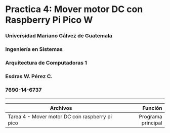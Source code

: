 # Practica 4: Mover motor DC con Raspberry Pi Pico W
### Universidad Mariano Gálvez de Guatemala
### Ingeniería en Sistemas
### Arquitectura de Computadoras 1
### Esdras W. Pérez C.
### 7690-14-6737
---
| Archivos                                       | Función             |
| ---------------------------------------------- | -------------------:|
| Tarea 4 - Mover motor DC con raspberry pi pico | Programa principal  |
